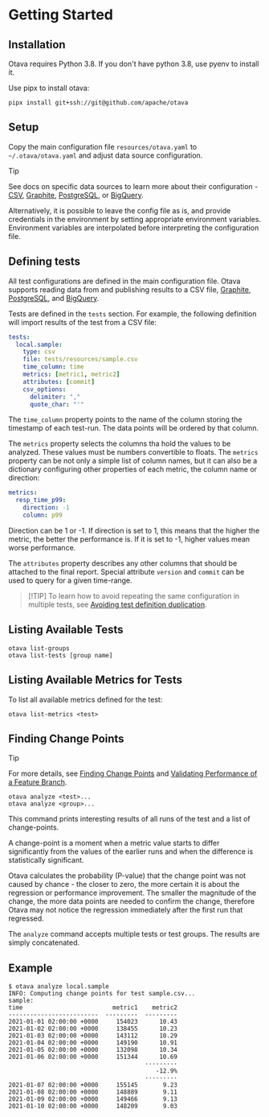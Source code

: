 <!--
 Licensed under the Apache License, Version 2.0 (the "License");
 you may not use this file except in compliance with the License.
 You may obtain a copy of the License at

    http://www.apache.org/licenses/LICENSE-2.0

 Unless required by applicable law or agreed to in writing, software
 distributed under the License is distributed on an "AS IS" BASIS,
 WITHOUT WARRANTIES OR CONDITIONS OF ANY KIND, either express or implied.
 See the License for the specific language governing permissions and
 limitations under the License.
 -->

# Getting Started

## Installation

Otava requires Python 3.8.  If you don't have python 3.8,
use pyenv to install it.

Use pipx to install otava:

```
pipx install git+ssh://git@github.com/apache/otava
```

## Setup

Copy the main configuration file `resources/otava.yaml` to `~/.otava/otava.yaml` and adjust data source configuration.

> [!TIP]
> See docs on specific data sources to learn more about their configuration - [CSV](CSV.md), [Graphite](GRAPHITE.md),
[PostgreSQL](POSTGRESQL.md), or [BigQuery](BIG_QUERY.md).

Alternatively, it is possible to leave the config file as is, and provide credentials in the environment
by setting appropriate environment variables.
Environment variables are interpolated before interpreting the configuration file.

## Defining tests

All test configurations are defined in the main configuration file.
Otava supports reading data from and publishing results to a CSV file, [Graphite](https://graphiteapp.org/),
[PostgreSQL](https://www.postgresql.org/), and [BigQuery](https://cloud.google.com/bigquery).

Tests are defined in the `tests` section. For example, the following definition will import results of the test from a CSV file:

```yaml
tests:
  local.sample:
    type: csv
    file: tests/resources/sample.csv
    time_column: time
    metrics: [metric1, metric2]
    attributes: [commit]
    csv_options:
      delimiter: ","
      quote_char: "'"
```

The `time_column` property points to the name of the column storing the timestamp
of each test-run. The data points will be ordered by that column.

The `metrics` property selects the columns tha hold the values to be analyzed. These values must
be numbers convertible to floats. The `metrics` property can be not only a simple list of column
names, but it can also be a dictionary configuring other properties of each metric,
the column name or direction:

```yaml
metrics:
  resp_time_p99:
    direction: -1
    column: p99
```

Direction can be 1 or -1. If direction is set to 1, this means that the higher the metric, the
better the performance is. If it is set to -1, higher values mean worse performance.

The `attributes` property describes any other columns that should be attached to the final
report. Special attribute `version` and `commit` can be used to query for a given time-range.

> [!TIP] To learn how to avoid repeating the same configuration in multiple tests, see [Avoiding test definition duplication](BASICS.md#avoiding-test-definition-duplication).

## Listing Available Tests

```
otava list-groups
otava list-tests [group name]
```

## Listing Available Metrics for Tests

To list all available metrics defined for the test:
```
otava list-metrics <test>
```

## Finding Change Points

> [!TIP]
> For more details, see [Finding Change Points](BASICS.md#finding-change-points) and
> [Validating Performance of a Feature Branch](BASICS.md#validating-performance-of-a-feature-branch).

```
otava analyze <test>...
otava analyze <group>...
```

This command prints interesting results of all runs of the test and a list of change-points.

A change-point is a moment when a metric value starts to differ significantly from the values of the earlier runs and
when the difference is statistically significant.

Otava calculates the probability (P-value) that the change point was not caused by chance - the closer to zero, the more
certain it is about the regression or performance improvement. The smaller the magnitude of the change, the
more data points are needed to confirm the change, therefore Otava may not notice the regression immediately after the first run
that regressed.

The `analyze` command accepts multiple tests or test groups.
The results are simply concatenated.

## Example

```
$ otava analyze local.sample
INFO: Computing change points for test sample.csv...
sample:
time                         metric1    metric2
-------------------------  ---------  ---------
2021-01-01 02:00:00 +0000     154023      10.43
2021-01-02 02:00:00 +0000     138455      10.23
2021-01-03 02:00:00 +0000     143112      10.29
2021-01-04 02:00:00 +0000     149190      10.91
2021-01-05 02:00:00 +0000     132098      10.34
2021-01-06 02:00:00 +0000     151344      10.69
                                      ·········
                                         -12.9%
                                      ·········
2021-01-07 02:00:00 +0000     155145       9.23
2021-01-08 02:00:00 +0000     148889       9.11
2021-01-09 02:00:00 +0000     149466       9.13
2021-01-10 02:00:00 +0000     148209       9.03
```
